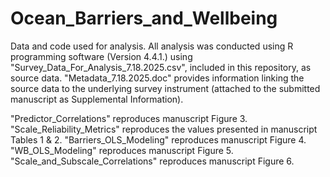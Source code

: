 # Ocean_Barriers_and_Wellbeing

Data and code used for analysis. All analysis was conducted using R programming software (Version 4.4.1.) using "Survey_Data_For_Analysis_7.18.2025.csv", included in this repository, as source data. "Metadata_7.18.2025.doc" provides information linking the source data to the underlying survey instrument (attached to the submitted manuscript as Supplemental Information). 

"Predictor_Correlations" reproduces manuscript Figure 3. 
"Scale_Reliability_Metrics" reproduces the values presented in manuscript Tables 1 & 2.
"Barriers_OLS_Modeling" reproduces manuscript Figure 4. 
"WB_OLS_Modeling" reproduces manuscript Figure 5. 
"Scale_and_Subscale_Correlations" reproduces manuscript Figure 6. 

